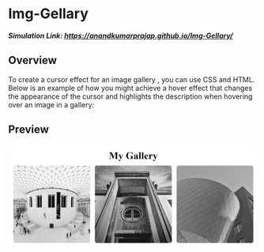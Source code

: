 # Img-Gellary
***Simulation Link: https://anandkumarprajap.github.io/Img-Gellary/***

## Overview
To create a cursor effect for an image gallery , you can use CSS and HTML. Below is an example of how you might achieve a hover effect that changes the appearance of the cursor and highlights the description when hovering over an image in a gallery:

## Preview
![Counter Screenshot](Gel....png)
